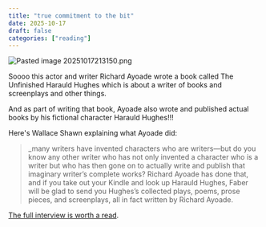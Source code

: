 ```yaml
---
title: "true commitment to the bit"
date: 2025-10-17
draft: false
categories: ["reading"]
---
```


![Pasted image 20251017213150.png](/images/Pasted%20image%2020251017213150.png)

Soooo this actor and writer Richard Ayoade wrote a book called The Unfinished Harauld Hughes which is about a writer of books and screenplays and other things. 

And as part of writing that book, Ayoade also wrote and published actual books by his fictional character Harauld Hughes!!! 

Here's Wallace Shawn explaining what Ayoade did: 

>_many writers have invented characters who are writers—but do you know any other writer who has not only invented a character who is a writer but who has then gone on to actually write and publish that imaginary writer’s complete works? Richard Ayoade has done that, and if you take out your Kindle and look up Harauld Hughes, Faber will be glad to send you Hughes’s collected plays, poems, prose pieces, and screenplays, all in fact written by Richard Ayoade.

[The full interview is worth a read](https://www.mcsweeneys.net/articles/the-process-richard-ayoade-the-unfinished-harauld-hughes-2024).
